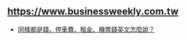 ## https://www.businessweekly.com.tw
- [同樣都是錢，停車費、租金、機票錢英文怎麼說？](https://www.businessweekly.com.tw/article.aspx?id=6112&type=Blog)
